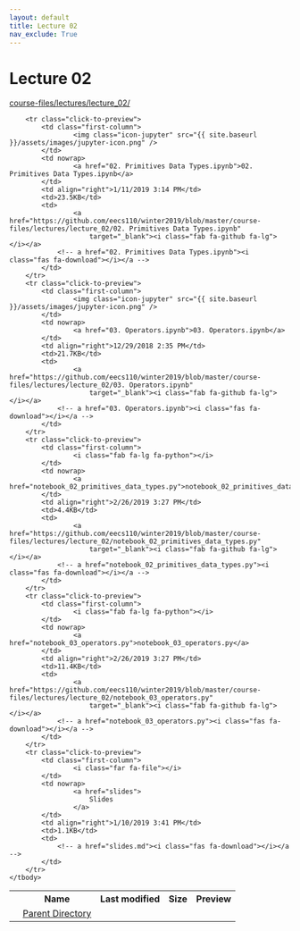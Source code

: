 ```yaml
---
layout: default
title: Lecture 02
nav_exclude: True
---
```


# Lecture 02

[course-files/lectures/lecture_02/](.)

<table class="tbl-files">
    <tbody>
        <tr>
            <th valign="top"></th>
            <th>Name</th>
            <th>Last modified</th>
            <th>Size</th>
            <th>Preview</th>
        </tr>
        <tr>
            <td valign="top">
                <i class="fa fa-folder-open"></i>
            </td>
            <td><a href="../">Parent Directory</a></td>
            <td>&nbsp;</td>
            <td>&nbsp;</td>
            <td>&nbsp;</td>
        </tr>

        <tr class="click-to-preview">
            <td class="first-column">
                    <img class="icon-jupyter" src="{{ site.baseurl }}/assets/images/jupyter-icon.png" />
            </td>
            <td nowrap>
                    <a href="02. Primitives Data Types.ipynb">02. Primitives Data Types.ipynb</a>
            </td>
            <td align="right">1/11/2019 3:14 PM</td>
            <td>23.5KB</td>
            <td>
                    <a href="https://github.com/eecs110/winter2019/blob/master/course-files/lectures/lecture_02/02. Primitives Data Types.ipynb" 
                        target="_blank"><i class="fab fa-github fa-lg"></i></a>
                <!-- a href="02. Primitives Data Types.ipynb"><i class="fas fa-download"></i></a -->
            </td>
        </tr>
        <tr class="click-to-preview">
            <td class="first-column">
                    <img class="icon-jupyter" src="{{ site.baseurl }}/assets/images/jupyter-icon.png" />
            </td>
            <td nowrap>
                    <a href="03. Operators.ipynb">03. Operators.ipynb</a>
            </td>
            <td align="right">12/29/2018 2:35 PM</td>
            <td>21.7KB</td>
            <td>
                    <a href="https://github.com/eecs110/winter2019/blob/master/course-files/lectures/lecture_02/03. Operators.ipynb" 
                        target="_blank"><i class="fab fa-github fa-lg"></i></a>
                <!-- a href="03. Operators.ipynb"><i class="fas fa-download"></i></a -->
            </td>
        </tr>
        <tr class="click-to-preview">
            <td class="first-column">
                    <i class="fab fa-lg fa-python"></i>
            </td>
            <td nowrap>
                    <a href="notebook_02_primitives_data_types.py">notebook_02_primitives_data_types.py</a>
            </td>
            <td align="right">2/26/2019 3:27 PM</td>
            <td>4.4KB</td>
            <td>
                    <a href="https://github.com/eecs110/winter2019/blob/master/course-files/lectures/lecture_02/notebook_02_primitives_data_types.py" 
                        target="_blank"><i class="fab fa-github fa-lg"></i></a>
                <!-- a href="notebook_02_primitives_data_types.py"><i class="fas fa-download"></i></a -->
            </td>
        </tr>
        <tr class="click-to-preview">
            <td class="first-column">
                    <i class="fab fa-lg fa-python"></i>
            </td>
            <td nowrap>
                    <a href="notebook_03_operators.py">notebook_03_operators.py</a>
            </td>
            <td align="right">2/26/2019 3:27 PM</td>
            <td>11.4KB</td>
            <td>
                    <a href="https://github.com/eecs110/winter2019/blob/master/course-files/lectures/lecture_02/notebook_03_operators.py" 
                        target="_blank"><i class="fab fa-github fa-lg"></i></a>
                <!-- a href="notebook_03_operators.py"><i class="fas fa-download"></i></a -->
            </td>
        </tr>
        <tr class="click-to-preview">
            <td class="first-column">
                    <i class="far fa-file"></i>
            </td>
            <td nowrap>
                    <a href="slides">
                        Slides
                    </a>
            </td>
            <td align="right">1/10/2019 3:41 PM</td>
            <td>1.1KB</td>
            <td>
                <!-- a href="slides.md"><i class="fas fa-download"></i></a -->
            </td>
        </tr>
    </tbody>
</table>


